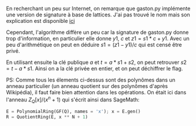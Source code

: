 En recherchant un peu sur Internet, on remarque que gaston.py implémente une version de signature à base de lattices.
J'ai pas trouvé le nom mais son explication est disponible [ici](https://cryptojedi.org/papers/lattisigns-20130328.pdf)

Cependant, l'algorithme diffère un peu car la signature de gaston.py donne trop d'information, en particulier elle donne $y1$, $c$ et $z1 = s1 * c + y1$.
Avec un peu d'arithmétique on peut en déduire $s1 = (z1 - y1) / c$ qui est censé être privé.

En utilisant ensuite la clé publique $a$ et $t = a * s1 + s2$, on peut retrouver $s2 = t - a * s1$.
Ainsi on a la clé privée en entier, et on peut déchiffrer le flag.

PS: Comme tous les élements ci-dessus sont des polynômes dans un anneau particulier (un anneau quotient sur des polynômes d'après Wikipédia), il faut faire bien attention dans les opérations.
On était ici dans l'anneau $Z_Q[x]/(x^n + 1)$ qui s'écrit ainsi dans SageMath:
```python
E = PolynomialRing(GF(Q), names = 'x'); x = E.gen()
R = QuotientRing(E, x ** N + 1)
```